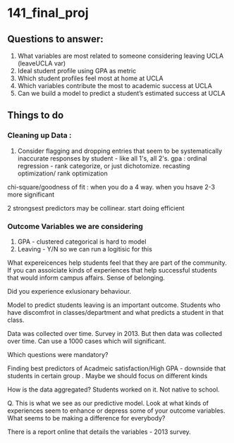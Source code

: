 # 141_final_proj


## Questions to answer: 

1. What variables are most related to someone considering leaving UCLA (leaveUCLA var)
2. Ideal student profile using GPA as metric
3. Which student profiles feel most at home at UCLA
4. Which variables contribute the most to academic success at UCLA
5. Can we build a model to predict a student’s estimated success at UCLA


## Things to do 

### Cleaning up Data : 
1. Consider flagging and dropping entries that seem to be systematically inaccurate responses by student - like all 1's, all 2's. 
gpa : ordinal regression - rank categorize, or just dichotomize. recasting optimization/ rank optimization 

chi-square/goodness of fit : when you do  a 4 way. when you hsave 2-3 more significant 

2 strongsest predictors may be collinear. start doing efficient 

### Outcome Variables we are considering
1. GPA - clustered categorical is hard to model
2. Leaving - Y/N so we can run a logitisic for this 


What expereicences help students feel that they are part of the community. If you can assoiciate kinds of experiences that help successful students that would inform campus affairs. Sense of belonging. 

Did you experience exlusionary behaviour. 

Model to predict students leaving is an important outcome. Students who have discomfrot in classes/department and what predicts a student in that class. 

Data was collected over time. Survey in 2013. But then data was collected over time. Can use a 1000 cases which will significant. 

Which questions were mandatory? 

Finding best predictors of Acadmeic satisfaction/High GPA - downside that students in certain group . Maybe we should focus on different kinds 

How is the data aggregated? Students worked on it. Not native to school. 

Q. This is what we see as our predictive model. Look at what kinds of experiences seem to enhance or depress some of your outcome variables. What seems to be making a difference for everybody? 

There is a report online that details the variables - 2013 survey. 

